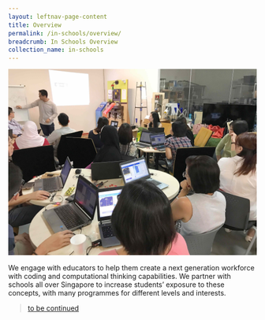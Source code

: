 ```yaml
---
layout: leftnav-page-content
title: Overview
permalink: /in-schools/overview/
breadcrumb: In Schools Overview
collection_name: in-schools
---
```

![In Schools Overview](/images/in-schools/overview/in-schools-overview.jpg)

We engage with educators to help them create a next generation workforce with coding and computational thinking capabilities. We partner with schools all over Singapore to increase students’ exposure to these concepts, with many programmes for different levels and interests. 

>[to be continued](www.bbc.co.uk)
